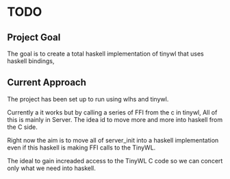 # TODO

## Project Goal

The goal is to create a total haskell implementation of tinywl that uses haskell bindings, 

## Current Approach

The project has been set up to run using wlhs and tinywl. 

Currently a it works but by calling a series of FFI from the c in tinywl, All of this is mainly in Server.
The idea id to move more and more into haskell from the C side. 

Right now the aim is to move all of server_init into a haskell implementation even if this haskell is making FFI calls to the TinyWL.

The ideal to gain increaded access to the TinyWL C code so we can concert only what we need into haskell.
